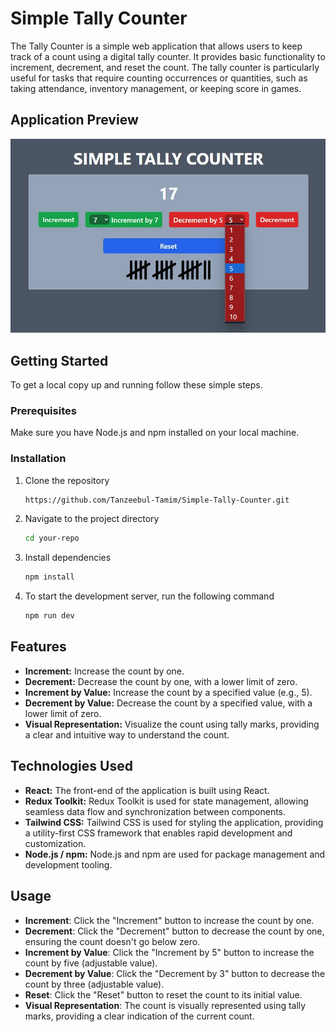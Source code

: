 # Simple Tally Counter

The Tally Counter is a simple web application that allows users to keep track of a count using a digital tally counter. It provides basic functionality to increment, decrement, and reset the count. The tally counter is particularly useful for tasks that require counting occurrences or quantities, such as taking attendance, inventory management, or keeping score in games.

## Application Preview
![Alt Text](https://github.com/Tanzeebul-Tamim/Simple-Tally-Counter/blob/main/App_preview.jpg?raw=true)

## Getting Started

To get a local copy up and running follow these simple steps.

### Prerequisites

Make sure you have Node.js and npm installed on your local machine.

### Installation

1. Clone the repository
   ```sh
   https://github.com/Tanzeebul-Tamim/Simple-Tally-Counter.git
   ```
   
2. Navigate to the project directory

   ```sh
   cd your-repo
   ```
   
3. Install dependencies
    ```sh
    npm install
    ```
    
4. To start the development server, run the following command
    ```sh
    npm run dev
    ```

## Features

- **Increment:** Increase the count by one.
- **Decrement:** Decrease the count by one, with a lower limit of zero.
- **Increment by Value:** Increase the count by a specified value (e.g., 5).
- **Decrement by Value:** Decrease the count by a specified value, with a lower limit of zero.
- **Visual Representation:** Visualize the count using tally marks, providing a clear and intuitive way to understand the count.

## Technologies Used

- **React:** The front-end of the application is built using React.
- **Redux Toolkit:** Redux Toolkit is used for state management, allowing seamless data flow and synchronization between components.
- **Tailwind CSS:** Tailwind CSS is used for styling the application, providing a utility-first CSS framework that enables rapid development and customization.
- **Node.js / npm:** Node.js and npm are used for package management and development tooling.

## Usage

- **Increment**: Click the "Increment" button to increase the count by one.
- **Decrement**: Click the "Decrement" button to decrease the count by one, ensuring the count doesn't go below zero.
- **Increment by Value**: Click the "Increment by 5" button to increase the count by five (adjustable value).
- **Decrement by Value**: Click the "Decrement by 3" button to decrease the count by three (adjustable value).
- **Reset**: Click the "Reset" button to reset the count to its initial value.
- **Visual Representation**: The count is visually represented using tally marks, providing a clear indication of the current count.


